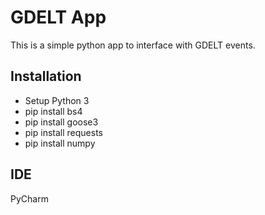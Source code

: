 # GDELT App

This is a simple python app to interface with GDELT events.

## Installation
* Setup Python 3
* pip install bs4
* pip install goose3
* pip install requests
* pip install numpy

## IDE
PyCharm
